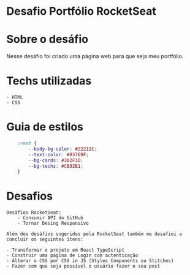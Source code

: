 # Desafio Portfólio RocketSeat

# Sobre o desáfio

Nesse desáfio foi criado uma página web para que seja meu portfólio.

# Techs utilizadas
    - HTML
    - CSS

# Guia de estilos

```css
    :root {
        --body-bg-color: #22212C;
        --text-color: #837E9F;
        --bg-cards: #302F3D;
        --bg-techs: #CB92B1;
    }
```

# Desafios
    Desáfios RocketSeat:
        - Consumir API do GitHub
        - Tornar Desing Responsivo

    Além dos desáfios sugeridos pela RocketSeat também me desafiei a concluir os seguintes itens:

    - Transformar o projeto em React TypeScript
    - Construir uma página de Login com autenticação
    - Alterar o CSS por CSS in JS (Styles Components ou Stitches)
    - Fazer com que seja possível o usuário fazer o seu post
    
